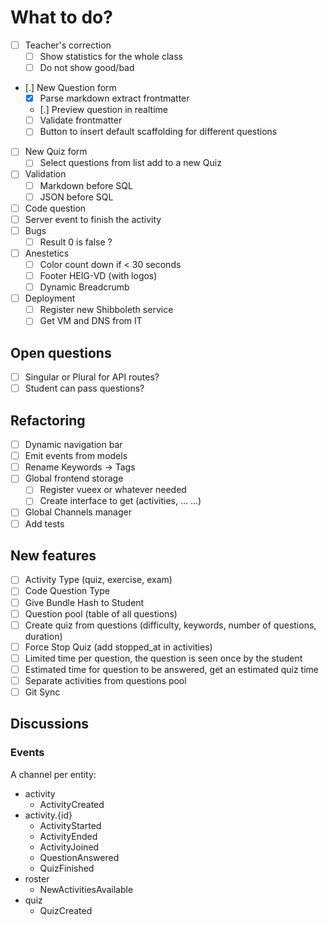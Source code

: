 # What to do?

- [ ] Teacher's correction
  - [ ] Show statistics for the whole class
  - [ ] Do not show good/bad

- [.] New Question form
  - [x] Parse markdown extract frontmatter
  - [.] Preview question in realtime
  - [ ] Validate frontmatter
  - [ ] Button to insert default scaffolding for different questions
- [ ] New Quiz form
  - [ ] Select questions from list add to a new Quiz
- [ ] Validation 
  - [ ] Markdown before SQL
  - [ ] JSON before SQL
- [ ] Code question
- [ ] Server event to finish the activity
- [ ] Bugs
  - [ ] Result 0 is false ?
- [ ] Anestetics
  - [ ] Color count down if < 30 seconds
  - [ ] Footer HEIG-VD (with logos)
  - [ ] Dynamic Breadcrumb
- [ ] Deployment
  - [ ] Register new Shibboleth service
  - [ ] Get VM and DNS from IT

## Open questions

- [ ] Singular or Plural for API routes?
- [ ] Student can pass questions?

## Refactoring

- [ ] Dynamic navigation bar
- [ ] Emit events from models
- [ ] Rename Keywords -> Tags
- [ ] Global frontend storage 
  - [ ] Register vueex or whatever needed
  - [ ] Create interface to get (activities, ... ...)
- [ ] Global Channels manager
- [ ] Add tests
  
## New features

- [ ] Activity Type (quiz, exercise, exam)
- [ ] Code Question Type
- [ ] Give Bundle Hash to Student
- [ ] Question pool (table of all questions)
- [ ] Create quiz from questions (difficulty, keywords, number of questions, duration)
- [ ] Force Stop Quiz (add stopped_at in activities)
- [ ] Limited time per question, the question is seen once by the student
- [ ] Estimated time for question to be answered, get an estimated quiz time
- [ ] Separate activities from questions pool
- [ ] Git Sync

## Discussions

### Events

A channel per entity:

- activity
  - ActivityCreated
- activity.{id}
  - ActivityStarted
  - ActivityEnded
  - ActivityJoined
  - QuestionAnswered
  - QuizFinished
- roster
  - NewActivitiesAvailable
- quiz
  - QuizCreated
